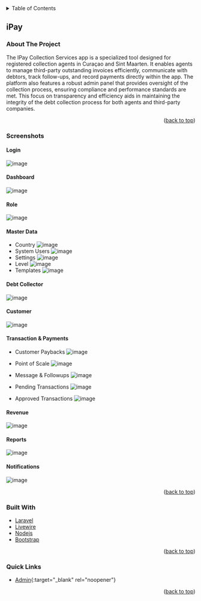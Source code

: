 <div id="top"></div>

<!-- TABLE OF CONTENTS -->
<details>
  <summary>Table of Contents</summary>
  <ol>
    <li>
      <a href="./projects/IPAY">iPay</a>
      <ul>
        <li><a href="#about-the-project">About The Project</a></li>
        <li><a href="#screenshots">Screenshots</a></li>
        <li><a href="#built-with">Built With</a></li>
        <li><a href="#quick-links">Quick Links</a></li>
      </ul>
    </li>
  </ol>
</details>

<!-- IPAY ABOUT THE PROJECT -->
## iPay

### About The Project

The IPay Collection Services app is a specialized tool designed for registered collection agents in Curaçao and Sint Maarten. It enables agents to manage third-party outstanding invoices efficiently, communicate with debtors, track follow-ups, and record payments directly within the app. The platform also features a robust admin panel that provides oversight of the collection process, ensuring compliance and performance standards are met. This focus on transparency and efficiency aids in maintaining the integrity of the debt collection process for both agents and third-party companies.

<p align="right">(<a href="#top">back to top</a>)</p>


### Screenshots

#### Login
![image](https://github.com/user-attachments/assets/40223f78-c768-49c6-84e3-7636a40de0c9)

#### Dashboard
![image](https://github.com/user-attachments/assets/f6e17754-45fa-4719-b082-3018664f9a5f)

#### Role
![image](https://github.com/user-attachments/assets/5a265203-8bfc-441f-89db-79df48ab73fd)

#### Master Data
* Country
![image](https://github.com/user-attachments/assets/18aca578-6fde-4da7-95d4-569c48c827c2)
* System Users
![image](https://github.com/user-attachments/assets/c96d95f3-c967-4204-9a0a-2c9c04f23a54)
* Settings
![image](https://github.com/user-attachments/assets/241d632f-a99e-4fb3-a0ec-b5920c1c4878)
* Level
![image](https://github.com/user-attachments/assets/f667e3ac-403d-46b4-a873-c7a332e9bf89)
* Templates
![image](https://github.com/user-attachments/assets/3c105ed9-39c7-45bf-9f27-a1f76d44ded3)

#### Debt Collector
![image](https://github.com/user-attachments/assets/ef078b59-2fb8-40c8-ba60-1e8349294912)

#### Customer
![image](https://github.com/user-attachments/assets/7126ab2e-1806-4822-ac08-31874de10618)

#### Transaction & Payments
* Customer Paybacks
![image](https://github.com/user-attachments/assets/0dc2a138-b810-48bb-9e2a-1f3f580f4ec6)
* Point of Scale
![image](https://github.com/user-attachments/assets/0796f310-bb4a-4648-b1fe-e3364701b073)

* Message & Followups
![image](https://github.com/user-attachments/assets/18a746bb-768e-470d-a601-1692f735242d)
* Pending Transactions
![image](https://github.com/user-attachments/assets/5b16af2f-78a3-43e2-bd3d-09c31a61b50f)
* Approved Transactions
![image](https://github.com/user-attachments/assets/3d0d1f3c-18c1-420a-9aa0-1b1988bb1635)

#### Revenue
![image](https://github.com/user-attachments/assets/29248640-74ee-4879-bb47-2d7b52a24f3c)

#### Reports
![image](https://github.com/user-attachments/assets/da477462-8b11-4579-9e95-c8b88146eb43)

#### Notifications
![image](https://github.com/user-attachments/assets/25034d0b-bc5c-41c3-b766-287fe07deef0)

<p align="right">(<a href="#top">back to top</a>)</p>


### Built With

* [Laravel](https://laravel.com/)
* [Livewire](https://laravel-livewire.com/)
* [Nodejs](https://nodejs.org/en)
* [Bootstrap](https://getbootstrap.com/)

<p align="right">(<a href="#top">back to top</a>)</p>


### Quick Links

* [Admin](https://ipay.notebrains.com/admin/login){:target="_blank" rel="noopener"}

<p align="right">(<a href="#top">back to top</a>)</p>
